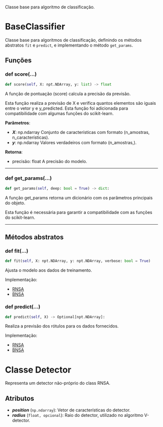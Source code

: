 Classe base para algoritmo de classificação.

# BaseClassifier

Classe base para algoritmos de classificação, definindo os métodos abstratos ``fit`` e ``predict``, e implementando o método ``get_params``.

## Funções

### def score(...)

```python
def score(self, X: npt.NDArray, y: list) -> float
```

A função de pontuação (score) calcula a precisão da previsão.

Esta função realiza a previsão de X e verifica quantos elementos são iguais entre o vetor y e y_predicted. 
Esta função foi adicionada para compatibilidade com algumas funções do scikit-learn.

**Parâmetros**:
+ ***X***: np.ndarray
    Conjunto de características com formato (n_amostras, n_características).
+ ***y***: np.ndarray
    Valores verdadeiros com formato (n_amostras,).

**Retorna**:

+ precisão: float
    A precisão do modelo.

---

### def get_params(...)

```python
def get_params(self, deep: bool = True) -> dict:
```
A função get_params retorna um dicionário com os parâmetros principais do objeto.

Esta função é necessária para garantir a compatibilidade com as funções do scikit-learn.

---

## Métodos abstratos

### def fit(...)

```python
def fit(self, X: npt.NDArray, y: npt.NDArray, verbose: bool = True)
```

Ajusta o modelo aos dados de treinamento.

Implementação:

- [RNSA](../../../classes/Negative%20Selection/RNSA.md#função-fit)
- [BNSA](../../../classes/Negative%20Selection/BNSA.md#função-fit)

### def predict(...)

```python
def predict(self, X) -> Optional[npt.NDArray]:
```

Realiza a previsão dos rótulos para os dados fornecidos.

Implementação:

- [RNSA](../../../classes/Negative%20Selection/RNSA.md#função-predict)
- [BNSA](../../../classes/Negative%20Selection/BNSA.md#função-predict)

# Classe Detector

Representa um detector não-próprio do class RNSA.

Atributos
----------
* ***position*** (``np.ndarray``): Vetor de características do detector.
* ***radius*** (``float, opcional``): Raio do detector, utilizado no algoritmo V-detector.